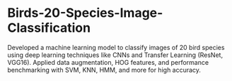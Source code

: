 # Birds-20-Species-Image-Classification
Developed a machine learning model to classify images of 20 bird species using deep learning techniques like CNNs and Transfer Learning (ResNet, VGG16). Applied data augmentation, HOG features, and performance benchmarking with SVM, KNN, HMM, and more for high accuracy.
